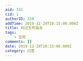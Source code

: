 ```yaml
---
aid: 331
cid: 1
authorID: 319
addTime: 2019-12-28T18:15:00.000Z
title: 玩过生死狙击
tags:
    - 生死
comments: []
date: 2019-12-28T18:15:00.000Z
category: 问答
---
```



